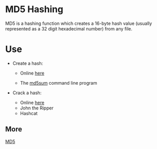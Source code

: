 # MD5 Hashing

MD5 is a hashing function which creates a 16-byte hash value (usually represented as a 32 digit hexadecimal number) from any file.

# Use

* Create a hash:

    * Online [here](http://www.md5-creator.com/)

    * The [md5sum](https://en.wikipedia.org/wiki/Md5sum) command line program

* Crack a hash:

    * Online [here](http://www.md5decrypter.co.uk/)
    * John the Ripper
    * Hashcat 

## More

[MD5](https://en.wikipedia.org/wiki/Md5)
